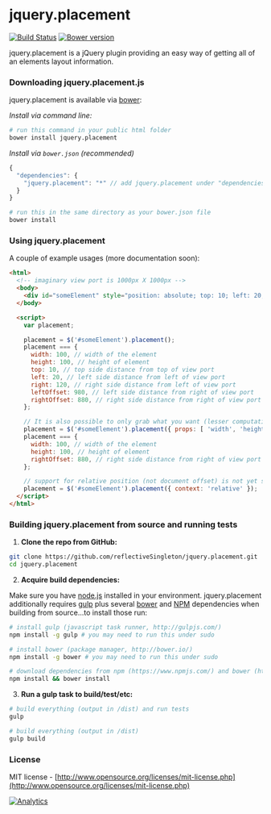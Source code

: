 jquery.placement
================

[![Build Status](https://travis-ci.org/reflectiveSingleton/jquery.placement.png?branch=master)](https://travis-ci.org/reflectiveSingleton/jquery.placement) [![Bower version](https://badge.fury.io/bo/jquery.placement.png)](http://badge.fury.io/bo/jquery.placement)

jquery.placement is a jQuery plugin providing an easy way of getting all of an elements layout information.

### Downloading jquery.placement.js

jquery.placement is available via [bower](http://bower.io/):

*Install via command line:*
```bash
# run this command in your public html folder
bower install jquery.placement
```

*Install via ```bower.json``` (recommended)*
```javascript
{
  "dependencies": {
    "jquery.placement": "*" // add jquery.placement under "dependencies"
  }
}
```
```bash
# run this in the same directory as your bower.json file
bower install
```

### Using jquery.placement

A couple of example usages (more documentation soon):

```html
<html>
  <!-- imaginary view port is 1000px X 1000px -->
  <body>
    <div id="someElement" style="position: absolute; top: 10; left: 20; width: 100px; height: 100px;"></div>
  </body>

  <script>
    var placement;

    placement = $('#someElement').placement();
    placement === {
      width: 100, // width of the element
      height: 100, // height of element
      top: 10, // top side distance from top of view port
      left: 20, // left side distance from left of view port
      right: 120, // right side distance from left of view port
      leftOffset: 980, // left side distance from right of view port
      rightOffset: 880, // right side distance from right of view port
    };

    // It is also possible to only grab what you want (lesser computationally intensive)
    placement = $('#someElement').placement({ props: [ 'width', 'height', 'rightOffset' ] });
    placement === {
      width: 100, // width of the element
      height: 100, // height of element
      rightOffset: 880, // right side distance from right of view port
    };

    // support for relative position (not document offset) is not yet supported (upcomming):
    placement = $('#someElement').placement({ context: 'relative' });
  </script>
</html>
```

### Building jquery.placement from source and running tests

1) **Clone the repo from GitHub:**

```bash
git clone https://github.com/reflectiveSingleton/jquery.placement.git
cd jquery.placement
```

2) **Acquire build dependencies:**

Make sure you have [node.js](http://nodejs.org/) installed in your environment. jquery.placement additionally requires [gulp](http://gulpjs.com/) plus several [bower](http://bower.io/) and [NPM](https://www.npmjs.com/) dependencies when building from source...to install those run:

```bash
# install gulp (javascript task runner, http://gulpjs.com/)
npm install -g gulp # you may need to run this under sudo

# install bower (package manager, http://bower.io/)
npm install -g bower # you may need to run this under sudo

# download dependencies from npm (https://www.npmjs.com/) and bower (http://bower.io/)
npm install && bower install
```

3) **Run a gulp task to build/test/etc:**

```bash
# build everything (output in /dist) and run tests
gulp

# build everything (output in /dist)
gulp build
```

### License

MIT license - [http://www.opensource.org/licenses/mit-license.php](http://www.opensource.org/licenses/mit-license.php)

[![Analytics](https://ga-beacon.appspot.com/UA-52543452-1/jquery.placement/GITHUB-ROOT)](https://github.com/reflectiveSingleton/ga-beacon)

